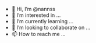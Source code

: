 - 👋 Hi, I’m @nannss
- 👀 I’m interested in ...
- 🌱 I’m currently learning ...
- 💞️ I’m looking to collaborate on ...
- 📫 How to reach me ...

<!---
nannss/nannss is a ✨ special ✨ repository because its `README.md` (this file) appears on your GitHub profile.
You can click the Preview link to take a look at your changes.
--->

